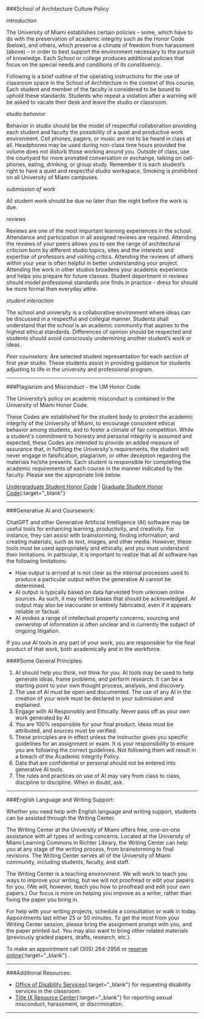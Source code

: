 ###School of Architecture Culture Policy

*introduction*  

The University of Miami establishes certain policies – some, which have to do with the preservation of academic integrity such as the Honor Code (below), and others, which preserve a climate of freedom from harassment (above) – in order to best support the environment necessary to the pursuit of knowledge. Each School or college produces additional policies that focus on the special needs and conditions of its constituency.  

Following is a brief outline of the operating instructions for the use of classroom space in the School of Architecture in the context of this course. Each student and member of the faculty is considered to be bound to uphold these standards. Students who repeat a violation after a warning will be asked to vacate their desk and leave the studio or classroom.  

*studio behavior*  

Behavior in studio should be the model of respectful collaboration providing each student and faculty the possibility of a quiet and productive work environment.  Cell phones, pagers, or music are not to be heard in class at all.  Headphones may be used during non-class time hours provided the volume does not disturb those working around you. Outside of class, use the courtyard for more animated conversation or exchange, talking on cell- phones, eating, drinking, or group study. Remember it is each student’s right to have a quiet and respectful studio workspace. Smoking is prohibited on all University of Miami campuses.  

*submission of work* 

All student work should be due no later than the night before the work is due.  

*reviews*  

Reviews are one of the most important learning experiences in the school. Attendance and participation in all assigned reviews are required. Attending the reviews of your peers allows you to see the range of architectural criticism born by different studio topics, sites and the interests and expertise of professors and visiting critics. Attending the reviews of others within your year is often helpful in better understanding your project. Attending the work in other studios broadens your academic experience and helps you prepare for future classes. Student deportment in reviews should model professional standards one finds in practice - dress for should be more formal then everyday attire.  

*student interaction*  

The school and university is a collaborative environment where ideas can be discussed in a respectful and collegial manner. Students shall understand that the school is an academic community that aspires to the highest ethical standards. Differences of opinion should be respected and students should avoid consciously undermining another student’s work or ideas.  

*Peer counselors:* Are selected student representation for each section of first year studio. These students assist in providing guidance for students adjusting to life in the university and professional program.

---

###Plagiarism and Misconduct - the UM Honor Code:  

The University’s policy on academic misconduct is contained in the University of Miami Honor Code.  

These Codes are established for the student body to protect the academic integrity of the University of Miami, to encourage consistent ethical behavior among students, and to foster a climate of fair competition. While a student's commitment to honesty and personal integrity is assumed and expected, these Codes are intended to provide an added measure of assurance that, in fulfilling the University's requirements, the student will never engage in falsification, plagiarism, or other deception regarding the materials he/she presents. Each student is responsible for completing the academic requirements of each course in the manner indicated by the faculty. Please see the appropriate link below.

[Undergraduate Student Honor Code](https://doso.studentaffairs.miami.edu/_assets/pdf/honor-council/undergrad_honorcode.pdf) | [Graduate Student Honor Code](https://doso.studentaffairs.miami.edu/_assets/pdf/honor-council/grad_honor_code.pdf){:target="\_blank"}   

---

###Generative AI and Coursework:  

ChatGPT and other Generative Artificial Intelligence (AI) software may be useful tools for enhancing learning, productivity, and creativity. For instance, they can assist with brainstorming, finding information, and creating materials, such as text, images, and other media. However, these tools must be used appropriately and ethically, and you must understand their limitations. In particular, it is important to realize that all AI software has the following limitations:  

-   How output is arrived at is not clear as the internal processes used to produce a particular output within the generative AI cannot be determined.  
-   AI output is typically based on data harvested from unknown online sources. As such, it may reflect biases that should be acknowledged. AI output may also be inaccurate or entirely fabricated, even if it appears reliable or factual.  
-   AI evokes a range of intellectual property concerns; sourcing and ownership of information is often unclear and is currently the subject of ongoing litigation.  

If you use AI tools in any part of your work, you are responsible for the final product of that work, both academically and in the workforce. 

####Some General Principles:  

1. AI should help you think, not think for you. AI tools may be used to help generate ideas, frame problems, and perform research. It can be a starting point to your own thought process, analysis, and discovery.  
2. The use of AI must be open and documented. The use of any AI in the creation of your work must be declared in your submission and explained.  
3. Engage with AI Responsibly and Ethically. Never pass off as your own work generated by AI.
4. You are 100% responsible for your final product. Ideas must be attributed, and sources must be verified.
5. These principles are in effect unless the instructor gives you specific guidelines for an assignment or exam. It is your responsibility to ensure you are following the correct guidelines. Not following them will result in a breach of the Academic Integrity Policy.
6. Data that are confidential or personal should not be entered into generative AI tools. 
7. The rules and practices on use of AI may vary from class to class, discipline to discipline. When in doubt, ask.

---

###English Language and Writing Support:  

Whether you need help with English language and writing support, students can  be assisted through the Writing Center.  

The Writing Center at the University of Miami offers free, one-on-one assistance with all types of writing concerns.  Located at the University of Miami Learning Commons in Richter Library, the Writing Center can help you at any stage of the writing process, from brainstorming to final revisions.  The Writing Center serves all of the University of Miami community, including students, faculty, and staff.  

The Writing Center is a teaching environment. We will work to teach you ways to improve your writing, but we will not proofread or edit your papers for you. (We will, however, teach you how to proofread and edit your own papers.) Our focus is more on helping you improve as a writer, rather than fixing the paper you bring in.  

For help with your writing projects, schedule a consultation or walk in today.  Appointments last either 25 or 50 minutes.  To get the most from your Writing Center session, please bring the assignment prompt with you, and the paper printed out. You may also want to bring other related materials (previously graded papers, drafts, research, etc.).  

To make an appointment call (305) 284-2956 or [reserve online](http://miami.mywconline.com/){:target="\_blank"} .

---

###Additional Resources:

-   [Office of Disability Services](https://camnercenter.miami.edu/disability-services/index.html){:target="\_blank"}  for requesting disability services in the classroom.
-   [Title IX Resource Center](https://titleix.miami.edu/index.html){:target="\_blank"} for reporting sexual misconduct, harassment, or discrimination.

---
